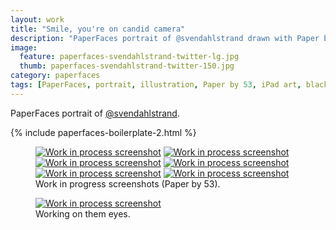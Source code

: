 ```yaml
---
layout: work
title: "Smile, you're on candid camera"
description: "PaperFaces portrait of @svendahlstrand drawn with Paper by 53 on an iPad."
image: 
  feature: paperfaces-svendahlstrand-twitter-lg.jpg
  thumb: paperfaces-svendahlstrand-twitter-150.jpg
category: paperfaces
tags: [PaperFaces, portrait, illustration, Paper by 53, iPad art, black and white]
---
```


PaperFaces portrait of [@svendahlstrand](http://twitter.com/svendahlstrand).

{% include paperfaces-boilerplate-2.html %}

<figure class="half">
	<a href="{{ site.url }}/images/paperfaces-svendahlstrand-process-1-lg.jpg"><img src="{{ site.url }}/images/paperfaces-svendahlstrand-process-1-600.jpg" alt="Work in process screenshot"></a>
	<a href="{{ site.url }}/images/paperfaces-svendahlstrand-process-2-lg.jpg"><img src="{{ site.url }}/images/paperfaces-svendahlstrand-process-2-600.jpg" alt="Work in process screenshot"></a>
	<a href="{{ site.url }}/images/paperfaces-svendahlstrand-process-3-lg.jpg"><img src="{{ site.url }}/images/paperfaces-svendahlstrand-process-3-600.jpg" alt="Work in process screenshot"></a>
	<a href="{{ site.url }}/images/paperfaces-svendahlstrand-process-4-lg.jpg"><img src="{{ site.url }}/images/paperfaces-svendahlstrand-process-4-600.jpg" alt="Work in process screenshot"></a>
	<a href="{{ site.url }}/images/paperfaces-svendahlstrand-process-5-lg.jpg"><img src="{{ site.url }}/images/paperfaces-svendahlstrand-process-5-600.jpg" alt="Work in process screenshot"></a>
	<a href="{{ site.url }}/images/paperfaces-svendahlstrand-process-6-lg.jpg"><img src="{{ site.url }}/images/paperfaces-svendahlstrand-process-6-600.jpg" alt="Work in process screenshot"></a>
	<figcaption>Work in progress screenshots (Paper by 53).</figcaption>
</figure>

<figure>
	<a href="{{ site.url }}/images/paperfaces-svendahlstrand-process-7-lg.jpg"><img src="{{ site.url }}/images/paperfaces-svendahlstrand-process-7-750.jpg" alt="Work in process screenshot"></a>
	<figcaption>Working on them eyes.</figcaption>
</figure>